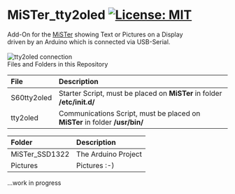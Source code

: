 # MiSTer_tty2oled [![License: MIT](https://img.shields.io/badge/License-MIT-yellow.svg)](https://opensource.org/licenses/MIT)
Add-On for the [MiSTer](https://github.com/MiSTer-devel) showing Text or Pictures on a Display<br/> 
driven by an Arduino which is connected via USB-Serial.<br/>
<br/>
![tty2oled connection](https://github.com/venice1200/MiSTer_tty2oled/blob/main/Pictures/OLED_Connection.jpg?raw=true)
<br/>
Files and Folders in this Repository <br/>

| File | Description |
| :--- | :--- |
| S60tty2oled | Starter Script, must be placed on **MiSTer** in folder **/etc/init.d/**  |
| tty2oled | Communications Script, must be placed on **MiSTer** in folder **/usr/bin/** |

| Folder | Description |
| :--- | :--- |
| MiSTer_SSD1322 | The Arduino Project |
| Pictures | Pictures :-) |

...work in progress<br/>
<br/>
